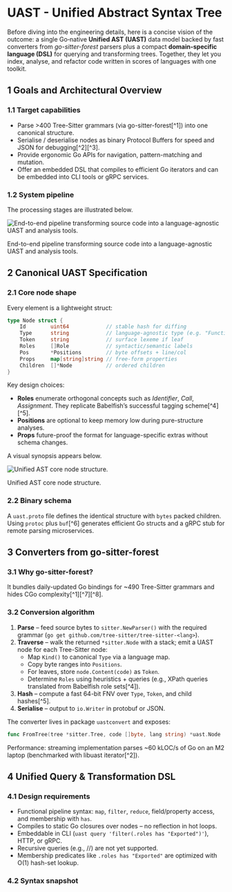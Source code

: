 # UAST - Unified Abstract Syntax Tree

Before diving into the engineering details, here is a concise vision of the outcome: a single Go‐native **Unified AST (UAST)** data model backed by fast converters from *go-sitter-forest* parsers plus a compact **domain-specific language (DSL)** for querying and transforming trees. Together, they let you index, analyse, and refactor code written in scores of languages with one toolkit.

## 1  Goals and Architectural Overview

### 1.1  Target capabilities

* Parse >400 Tree-Sitter grammars (via go-sitter-forest[^1]) into one canonical structure.
* Serialise / deserialise nodes as binary Protocol Buffers for speed and JSON for debugging[^2][^3].
* Provide ergonomic Go APIs for navigation, pattern-matching and mutation.
* Offer an embedded DSL that compiles to efficient Go iterators and can be embedded into CLI tools or gRPC services.


### 1.2  System pipeline

The processing stages are illustrated below.

![End-to-end pipeline transforming source code into a language-agnostic UAST and analysis tools.](https://user-gen-media-assets.s3.amazonaws.com/gpt4o_images/956854e3-9343-463c-b3d9-ef679e4a8aca.png)

End-to-end pipeline transforming source code into a language-agnostic UAST and analysis tools.

## 2  Canonical UAST Specification

### 2.1  Core node shape

Every element is a lightweight struct:

```go
type Node struct {
    Id        uint64            // stable hash for diffing
    Type      string            // language-agnostic type (e.g. "Function")
    Token     string            // surface lexeme if leaf
    Roles     []Role            // syntactic/semantic labels
    Pos       *Positions        // byte offsets + line/col
    Props     map[string]string // free-form properties
    Children  []*Node           // ordered children
}
```

Key design choices:

* **Roles** enumerate orthogonal concepts such as *Identifier*, *Call*, *Assignment*. They replicate Babelfish’s successful tagging scheme[^4][^5].
* **Positions** are optional to keep memory low during pure-structure analyses.
* **Props** future-proof the format for language-specific extras without schema changes.

A visual synopsis appears below.

![Unified AST core node structure.](https://user-gen-media-assets.s3.amazonaws.com/gpt4o_images/523003de-5543-4c44-b4d8-90565105ac50.png)

Unified AST core node structure.

### 2.2  Binary schema

A `uast.proto` file defines the identical structure with `bytes` packed children. Using `protoc` plus `buf`[^6] generates efficient Go structs and a gRPC stub for remote parsing microservices.

## 3  Converters from go-sitter-forest

### 3.1  Why go-sitter-forest?

It bundles daily-updated Go bindings for ~490 Tree-Sitter grammars and hides CGo complexity[^1][^7][^8].

### 3.2  Conversion algorithm

1. **Parse** – feed source bytes to `sitter.NewParser()` with the required grammar (`go get github.com/tree-sitter/tree-sitter-<lang>`).
2. **Traverse** – walk the returned `*sitter.Node` with a stack; emit a UAST node for each Tree-Sitter node:
    * Map `Kind()` to canonical `Type` via a language map.
    * Copy byte ranges into `Positions`.
    * For leaves, store `node.Content(code)` as `Token`.
    * Determine `Roles` using heuristics + queries (e.g., XPath queries translated from Babelfish role sets[^4]).
3. **Hash** – compute a fast 64-bit FNV over `Type`, `Token`, and child hashes[^5].
4. **Serialise** – output to `io.Writer` in protobuf or JSON.

The converter lives in package `uastconvert` and exposes:

```go
func FromTree(tree *sitter.Tree, code []byte, lang string) *uast.Node
```

Performance: streaming implementation parses ~60 kLOC/s of Go on an M2 laptop (benchmarked with libuast iterator[^2]).

## 4  Unified Query & Transformation DSL

### 4.1  Design requirements

* Functional pipeline syntax: `map`, `filter`, `reduce`, field/property access, and membership with `has`.
* Compiles to static Go closures over nodes – no reflection in hot loops.
* Embeddable in CLI (`uast query 'filter(.roles has "Exported")'`), HTTP, or gRPC.
* Recursive queries (e.g., //) are not yet supported.
* Membership predicates like `.roles has "Exported"` are optimized with O(1) hash-set lookup.

### 4.2  Syntax snapshot

```